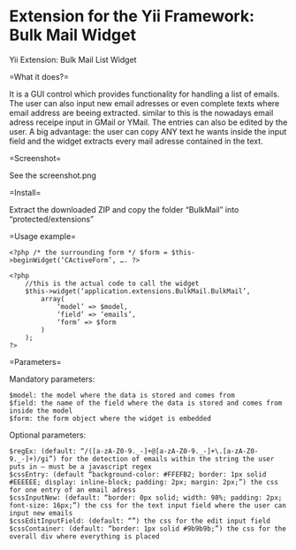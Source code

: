 Extension for the Yii Framework: Bulk Mail Widget
=================================================

Yii Extension: Bulk Mail List Widget

=What it does?=

It is a GUI control which provides functionality for handling a list of emails. The user can also input new email adresses or even complete texts where email address are beeing extracted. similar to this is the nowadays email adress receipe input in GMail or YMail. The entries can also be edited by the user. A big advantage: the user can copy ANY text he wants inside the input field and the widget extracts every mail adresse contained in the text.

=Screenshot=

See the screenshot.png

=Install=

Extract the downloaded ZIP and copy the folder “BulkMail” into “protected/extensions”

=Usage example=

    <?php /* the surrounding form */ $form = $this->beginWidget(‘CActiveForm’, …. ?>

    <?php
        //this is the actual code to call the widget
        $this->widget(‘application.extensions.BulkMail.BulkMail’,
            array(
                ‘model’ => $model,
                ‘field’ => ‘emails’,
                ‘form’ => $form
            )
        );
    ?>

=Parameters=

Mandatory parameters:

    $model: the model where the data is stored and comes from
    $field: the name of the field where the data is stored and comes from inside the model
    $form: the form object where the widget is embedded

Optional parameters:

    $regEx: (default: “/([a-zA-Z0-9._-]+@[a-zA-Z0-9._-]+\.[a-zA-Z0-9._-]+)/gi”) for the detection of emails within the string the user puts in – must be a javascript regex
    $cssEntry: (default “background-color: #FFEFB2; border: 1px solid #EEEEEE; display: inline-block; padding: 2px; margin: 2px;”) the css for one entry of an email adress
    $cssInputNew: (default: “border: 0px solid; width: 98%; padding: 2px; font-size: 16px;”) the css for the text input field where the user can input new emails
    $cssEditInputField: (default: “”) the css for the edit input field
    $cssContainer: (default: “border: 1px solid #9b9b9b;”) the css for the overall div where everything is placed
